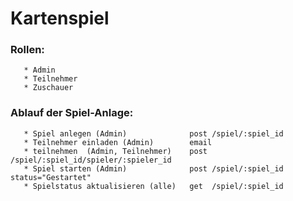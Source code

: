 Kartenspiel
===

### Rollen:
       * Admin
       * Teilnehmer
       * Zuschauer

### Ablauf der Spiel-Anlage:

       * Spiel anlegen (Admin)              post /spiel/:spiel_id
       * Teilnehmer einladen (Admin)        email
       * teilnehmen  (Admin, Teilnehmer)    post /spiel/:spiel_id/spieler/:spieler_id
       * Spiel starten (Admin)              post /spiel/:spiel_id status="Gestartet"
       * Spielstatus aktualisieren (alle)   get  /spiel/:spiel_id